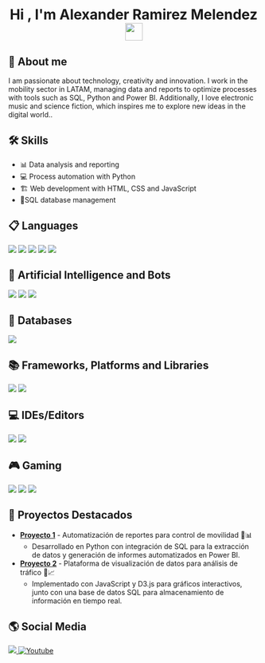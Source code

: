 <!DOCTYPE html>
<html lang="es">
<body>
    <h1 align="center"><b>Hi , I'm Alexander Ramirez Melendez </b><img src="https://media.giphy.com/media/hvRJCLFzcasrR4ia7z/giphy.gif" width="35"></h1>
    <h2>🚀 About me</h2>
    <p>I am passionate about technology, creativity and innovation. I work in the mobility sector in LATAM, managing data and reports to optimize processes with tools such as SQL, Python and Power BI. Additionally, I love electronic music and science fiction, which inspires me to explore new ideas in the digital world..</p>
    <h2>🛠️ Skills </h2>
<ul>
    <li>📊 Data analysis and reporting</li>
    <li>💻 Process automation with Python</li>
    <li>🏗️ Web development with HTML, CSS and JavaScript</li>
    <li>📂SQL database management</li>
</ul>
    
## 📋 Languages
<span>  
    <img src="https://img.shields.io/badge/html5-%23E34F26.svg?style=for-the-badge&logo=html5&logoColor=white">
    <img src="https://img.shields.io/badge/java-%23ED8B00.svg?style=for-the-badge&logo=openjdk&logoColor=white">
    <img src="https://img.shields.io/badge/javascript-%23323330.svg?style=for-the-badge&logo=javascript&logoColor=%23F7DF1E">
    <img src="https://img.shields.io/badge/python-3670A0?style=for-the-badge&logo=python&logoColor=ffdd54">
    <img src="https://img.shields.io/badge/power_bi-F2C811?style=for-the-badge&logo=powerbi&logoColor=black">
</span>

## 🤖 Artificial Intelligence and Bots
<span>
    <img src="https://img.shields.io/badge/chatGPT-74aa9c?style=for-the-badge&logo=openai&logoColor=white">
    <img src="https://img.shields.io/badge/Google_Sheets-000000?style=for-the-badge&logo=googlesheets">
    <img src="https://img.shields.io/badge/Flutter_Flow-02569B?style=for-the-badge&logo=flutter=">
</span> 

## 💾 Databases
<span>
    <img src="https://img.shields.io/badge/mysql-4479A1.svg?style=for-the-badge&logo=mysql&logoColor=white">
</span>

## 📚 Frameworks, Platforms and Libraries
<span>
    <img src="https://img.shields.io/badge/bootstrap-%238511FA.svg?style=for-the-badge&logo=bootstrap&logoColor=white)">
    <img src="https://img.shields.io/badge/threejs-black?style=for-the-badge&logo=three.js&logoColor=white)">
</span>

## 💻 IDEs/Editors
<span>
    <img src="https://img.shields.io/badge/Visual%20Studio-5C2D91.svg?style=for-the-badge&logo=visual-studio&logoColor=white)">
    <img src="https://img.shields.io/badge/Notepad++-90E59A.svg?style=for-the-badge&logo=notepad%2b%2b&logoColor=black)">
</span>

## 🎮 Gaming
<span>
    <img src="https://img.shields.io/badge/steam-%23000000.svg?style=for-the-badge&logo=steam&logoColor=white)">
    <img src="https://img.shields.io/badge/battle.net-%2300AEFF.svg?style=for-the-badge&logo=battle.net&logoColor=white)">
    <img src="https://img.shields.io/badge/epicgames-%23313131.svg?style=for-the-badge&logo=epicgames&logoColor=white)">
</span>

<h2> 📌 Proyectos Destacados</h2>
    <ul>
        <li>
            <strong><a href="#">Proyecto 1</a></strong> - Automatización de reportes para control de movilidad 🚖📊
                <ul>
                    <li>Desarrollado en Python con integración de SQL para la extracción de datos y generación de informes automatizados en Power BI.</li>
                </ul>
        </li>
        <li>
            <strong><a href="#">Proyecto 2</a></strong> - Plataforma de visualización de datos para análisis de tráfico 🚦📈
            <ul>
                <li>Implementado con JavaScript y D3.js para gráficos interactivos, junto con una base de datos SQL para almacenamiento de información en tiempo real.</li>
            </ul>
        </li>
    </ul>

## 🌎 Social Media
<a href= "https://www.instagram.com/crash.alex">
    <img src="https://img.shields.io/badge/Instagram-%23E4405F.svg?style=for-the-badge&logo=Instagram&logoColor=white">
</a>
<a href="https://www.youtube.com/@Alexander20_">
  <img src="https://img.shields.io/badge/YouTube-%23FF0000.svg?style=for-the-badge&logo=YouTube&logoColor=white" alt="Youtube">
</a>
</body>
</html>

<!--
**alexrm-dev/alexrm-dev** is a ✨ _special_ ✨ repository because its `README.md` (this file) appears on your GitHub profile.

Here are some ideas to get you started:

- 🔭 I’m currently working on ...
- 🌱 I’m currently learning ...
- 👯 I’m looking to collaborate on ...
- 🤔 I’m looking for help with ...
- 💬 Ask me about ...
- 📫 How to reach me: ...

📋 My Skills
<br>  
        ![HTML5](https://img.shields.io/badge/html5-%23E34F26.svg?style=for-the-badge&logo=html5&logoColor=white)
        ![Java](https://img.shields.io/badge/java-%23ED8B00.svg?style=for-the-badge&logo=openjdk&logoColor=white)
        ![JavaScript](https://img.shields.io/badge/javascript-%23323330.svg?style=for-the-badge&logo=javascript&logoColor=%23F7DF1E)
        ![Python](https://img.shields.io/badge/python-3670A0?style=for-the-badge&logo=python&logoColor=ffdd54)
        ![Power Bi](https://img.shields.io/badge/power_bi-F2C811?style=for-the-badge&logo=powerbi&logoColor=black)

</br>

🤖 Artificial Intelligence and Bots
<br>  
        ![ChatGPT](https://img.shields.io/badge/chatGPT-74aa9c?style=for-the-badge&logo=openai&logoColor=white)
        ![GoogleSheets](https://img.shields.io/badge/Google_Sheets-000000?style=for-the-badge&logo=googlesheets)
        ![FlutterFlow](https://img.shields.io/badge/Flutter_Flow-02569B?style=for-the-badge&logo=flutter=)
</br> 

💾 Databases
<br>
        ![MySQL](https://img.shields.io/badge/mysql-4479A1.svg?style=for-the-badge&logo=mysql&logoColor=white)
</br>

📚 Frameworks, Platforms and Libraries
<br>
        ![Bootstrap](https://img.shields.io/badge/bootstrap-%238511FA.svg?style=for-the-badge&logo=bootstrap&logoColor=white)
        ![Threejs](https://img.shields.io/badge/threejs-black?style=for-the-badge&logo=three.js&logoColor=white)
</br>

💻 IDEs/Editors
<br>
        ![Visual Studio](https://img.shields.io/badge/Visual%20Studio-5C2D91.svg?style=for-the-badge&logo=visual-studio&logoColor=white)
        ![Notepad++](https://img.shields.io/badge/Notepad++-90E59A.svg?style=for-the-badge&logo=notepad%2b%2b&logoColor=black)
</br>

🎮 Gaming
<br>
        ![Steam](https://img.shields.io/badge/steam-%23000000.svg?style=for-the-badge&logo=steam&logoColor=white)
        ![Battle.net](https://img.shields.io/badge/battle.net-%2300AEFF.svg?style=for-the-badge&logo=battle.net&logoColor=white)
        ![Epic Games](https://img.shields.io/badge/epicgames-%23313131.svg?style=for-the-badge&logo=epicgames&logoColor=white)
</br>
- 😄 Pronouns: ...
- ⚡ Fun fact: ...
-->
